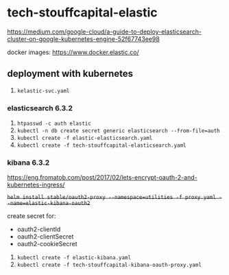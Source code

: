 # tech-stouffcapital-elastic

https://medium.com/google-cloud/a-guide-to-deploy-elasticsearch-cluster-on-google-kubernetes-engine-52f67743ee98

docker images: https://www.docker.elastic.co/

## deployment with kubernetes
1. `kelastic-svc.yaml`

### elasticsearch 6.3.2
1. `htpasswd -c auth elastic`
1. `kubectl -n db create secret generic elasticsearch --from-file=auth`
1. `kubectl create -f elastic-elasticsearch.yaml`
1. `kubectl create -f tech-stouffcapital-elasticsearch.yaml`

### kibana 6.3.2
https://eng.fromatob.com/post/2017/02/lets-encrypt-oauth-2-and-kubernetes-ingress/

~~`helm install stable/oauth2-proxy --namespace=utilities -f proxy.yaml --name=elastic-kibana-oauth2`~~

create secret for:
- oauth2-clientId
- oauth2-clientSecret
- oauth2-cookieSecret

1. `kubectl create -f elastic-kibana.yaml`
1. `kubectl create -f tech-stouffcapital-kibana-oauth-proxy.yaml`

